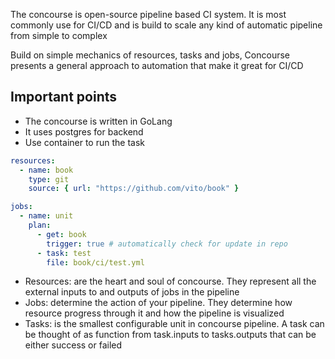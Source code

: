 The concourse is open-source pipeline based CI system. It is most commonly use for CI/CD and is build to scale any kind of automatic pipeline from simple to complex

Build on simple mechanics of resources, tasks and jobs, Concourse presents a general approach to automation that make it great for CI/CD

## Important points

- The concourse is written in GoLang
- It uses postgres for backend
- Use container to run the task

```yml
resources:
  - name: book
    type: git
    source: { url: "https://github.com/vito/book" }

jobs:
  - name: unit
    plan:
      - get: book
        trigger: true # automatically check for update in repo
      - task: test
        file: book/ci/test.yml
```
 
- Resources: are the heart and soul of concourse. They represent all the external inputs to and outputs of jobs in the pipeline 
- Jobs: determine the action of your pipeline. They determine how resource progress through it and how the pipeline is visualized 
- Tasks: is the smallest configurable unit in concourse pipeline. A task can be thought of as function from task.inputs to tasks.outputs that can be either success or failed 